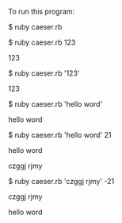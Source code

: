 To run this program:

 $ ruby caeser.rb


 $ ruby caeser.rb 123
 
123


 $ ruby caeser.rb '123'
 
123


 $ ruby caeser.rb 'hello word'
 
hello word


 $ ruby caeser.rb 'hello word' 21
 
hello word

czggj rjmy


 $ ruby caeser.rb 'czggj rjmy' -21
 
czggj rjmy

hello word

